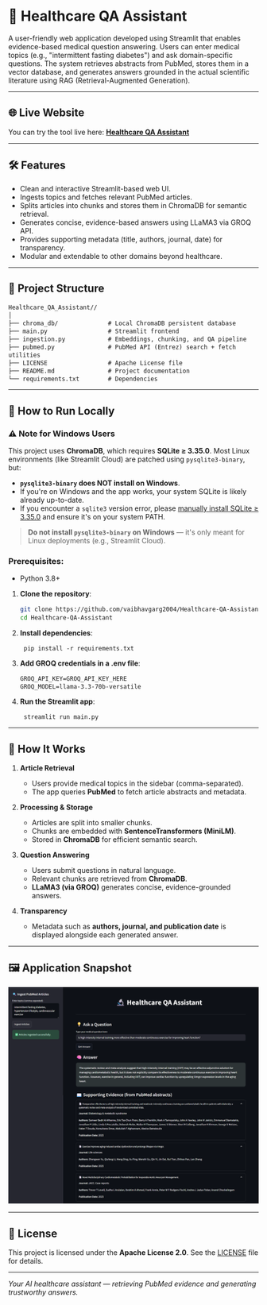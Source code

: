 # 🔬 Healthcare QA Assistant

A user-friendly web application developed using Streamlit that enables evidence-based medical question answering. Users can enter medical topics (e.g., "intermittent fasting diabetes") and ask domain-specific questions. The system retrieves abstracts from PubMed, stores them in a vector database, and generates answers grounded in the actual scientific literature using RAG (Retrieval-Augmented Generation).

---

## 🌐 Live Website
You can try the tool live here: **[Healthcare QA Assistant](https://vaibhav-project-healthcare-app-assistant.streamlit.app/)**

---

<!-- ## 🎥 Presentation
Watch the full project presentation here: **[Real Estate Research Tool Presentation](https://vaibhav-projects.my.canva.site/real-estate-research-tool)**

--- -->

## 🛠 Features  
- Clean and interactive Streamlit-based web UI. 
- Ingests topics and fetches relevant PubMed articles.  
- Splits articles into chunks and stores them in ChromaDB for semantic retrieval.
- Generates concise, evidence-based answers using LLaMA3 via GROQ API.
- Provides supporting metadata (title, authors, journal, date) for transparency.  
- Modular and extendable to other domains beyond healthcare.  

---

## 📂 Project Structure

```
Healthcare_QA_Assistant//
│
├── chroma_db/              # Local ChromaDB persistent database
├── main.py                 # Streamlit frontend
├── ingestion.py            # Embeddings, chunking, and QA pipeline
├── pubmed.py               # PubMed API (Entrez) search + fetch utilities
├── LICENSE                 # Apache License file
├── README.md               # Project documentation
└── requirements.txt        # Dependencies
```

---

## 🚀 How to Run Locally 

### ⚠️ Note for Windows Users

This project uses **ChromaDB**, which requires **SQLite ≥ 3.35.0**. Most Linux environments (like Streamlit Cloud) are patched using `pysqlite3-binary`, but:

- **`pysqlite3-binary` does NOT install on Windows**.
- If you're on Windows and the app works, your system SQLite is likely already up-to-date.
- If you encounter a `sqlite3` version error, please [manually install SQLite ≥ 3.35.0](https://www.sqlite.org/download.html) and ensure it's on your system PATH.

> **Do not install `pysqlite3-binary` on Windows** — it's only meant for Linux deployments (e.g., Streamlit Cloud).

### Prerequisites:  
- Python 3.8+

1. **Clone the repository**:
   ```bash
   git clone https://github.com/vaibhavgarg2004/Healthcare-QA-Assistant.git
   cd Healthcare-QA-Assistant
   ```
2. **Install dependencies**:   
   ```commandline
    pip install -r requirements.txt
   ```
3. **Add GROQ credentials in a .env file**:
    ```text
    GROQ_API_KEY=GROQ_API_KEY_HERE
    GROQ_MODEL=llama-3.3-70b-versatile
   ```
5. **Run the Streamlit app**:   
   ```commandline
    streamlit run main.py
   ```

---

## 🧠 How It Works

1. **Article Retrieval**  
   - Users provide medical topics in the sidebar (comma-separated).  
   - The app queries **PubMed** to fetch article abstracts and metadata.  

2. **Processing & Storage**  
   - Articles are split into smaller chunks.  
   - Chunks are embedded with **SentenceTransformers (MiniLM)**.  
   - Stored in **ChromaDB** for efficient semantic search.  

3. **Question Answering**  
   - Users submit questions in natural language.  
   - Relevant chunks are retrieved from **ChromaDB**.  
   - **LLaMA3 (via GROQ)** generates concise, evidence-grounded answers.  

4. **Transparency**  
   - Metadata such as **authors, journal, and publication date** is displayed alongside each generated answer.

---
   
## 🖼️ Application Snapshot

![Application UI](healthcare_qa_ui.png)

---

## 📄 License
This project is licensed under the **Apache License 2.0**. See the [LICENSE](./LICENSE) file for details.

---

*Your AI healthcare assistant — retrieving PubMed evidence and generating trustworthy answers.*

